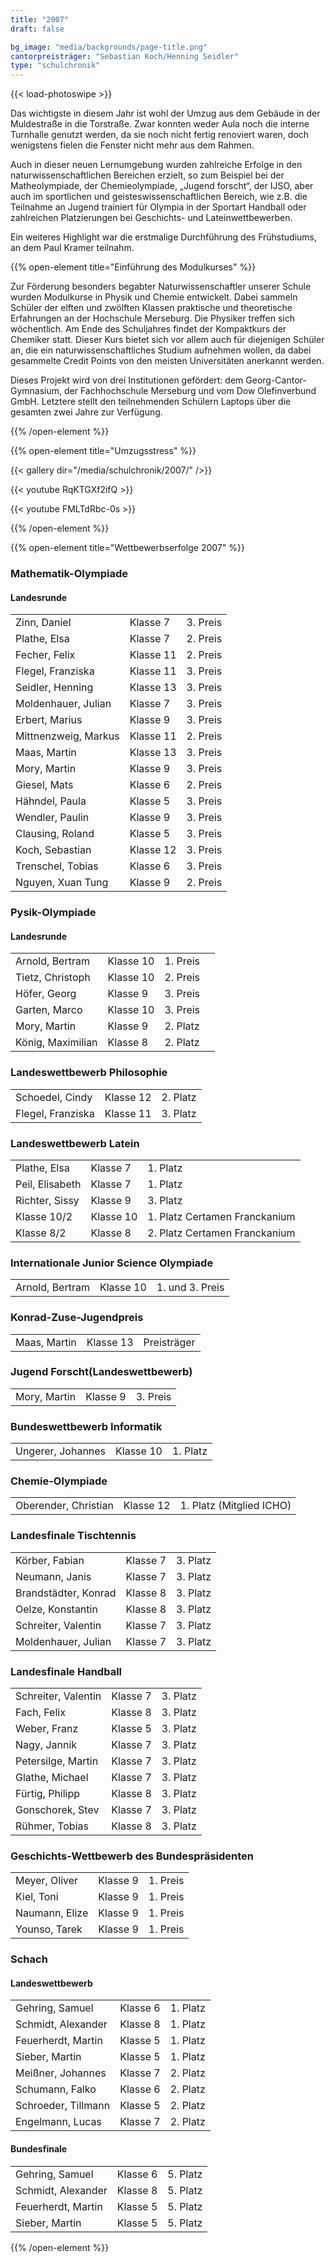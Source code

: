 ```yaml
---
title: "2007"
draft: false

bg_image: "media/backgrounds/page-title.png"
cantorpreisträger: "Sebastian Koch/Henning Seidler"
type: "schulchronik"
---
```


{{< load-photoswipe >}}

Das wichtigste in diesem Jahr ist wohl der Umzug aus dem Gebäude in der Muldestraße in die Torstraße. Zwar konnten weder Aula noch die interne Turnhalle genutzt werden, da sie noch nicht fertig renoviert waren, doch wenigstens fielen die Fenster nicht mehr aus dem Rahmen.

Auch in dieser neuen Lernumgebung wurden zahlreiche Erfolge in den naturwissenschaftlichen Bereichen erzielt, so zum Beispiel bei der Matheolympiade, der Chemieolympiade, „Jugend forscht“, der IJSO, aber auch im sportlichen und geisteswissenschaftlichen Bereich, wie z.B. die Teilnahme an Jugend trainiert für Olympia in der Sportart Handball oder zahlreichen Platzierungen bei Geschichts- und Lateinwettbewerben.

Ein weiteres Highlight war die erstmalige Durchführung des Frühstudiums, an dem Paul Kramer teilnahm.

{{% open-element title="Einführung des Modulkurses" %}}

Zur Förderung besonders begabter Naturwissenschaftler unserer Schule wurden Modulkurse in Physik und Chemie entwickelt. Dabei sammeln Schüler der elften und zwölften Klassen praktische und theoretische Erfahrungen an der Hochschule Merseburg. Die Physiker treffen sich wöchentlich. Am Ende des Schuljahres findet der Kompaktkurs der Chemiker statt. Dieser Kurs bietet sich vor allem auch für diejenigen Schüler an, die ein naturwissenschaftliches Studium aufnehmen wollen, da dabei gesammelte Credit Points von den meisten Universitäten anerkannt werden.

Dieses Projekt wird von drei Institutionen gefördert: dem Georg-Cantor-Gymnasium, der Fachhochschule Merseburg und vom Dow Olefinverbund GmbH. Letztere stellt den teilnehmenden Schülern Laptops über die gesamten zwei Jahre zur Verfügung.

{{% /open-element %}}

{{% open-element title="Umzugsstress" %}}

{{< gallery dir="/media/schulchronik/2007/" />}}

{{< youtube RqKTGXf2ifQ >}}

{{< youtube FMLTdRbc-0s >}}

{{% /open-element %}}

{{% open-element title="Wettbewerbserfolge 2007" %}}

### Mathematik-Olympiade

#### Landesrunde

||||
|-|-|-|
|Zinn, Daniel|Klasse 7|3. Preis|
|Plathe, Elsa|Klasse 7|2. Preis|
|Fecher, Felix|Klasse 11|2. Preis|
|Flegel, Franziska|Klasse 11|3. Preis|
|Seidler, Henning|Klasse 13|3. Preis|
|Moldenhauer, Julian|Klasse 7|3. Preis|
|Erbert, Marius|Klasse 9|3. Preis|
|Mittnenzweig, Markus|Klasse 11|2. Preis|
|Maas, Martin|Klasse 13|3. Preis|
|Mory, Martin|Klasse 9|3. Preis|
|Giesel, Mats|Klasse 6|2. Preis|
|Hähndel, Paula|Klasse 5|3. Preis|
|Wendler, Paulin|Klasse 9|3. Preis|
|Clausing, Roland|Klasse 5|3. Preis|
|Koch, Sebastian|Klasse 12|3. Preis|
|Trenschel, Tobias|Klasse 6|3. Preis|
|Nguyen, Xuan Tung|Klasse 9|2. Preis|

### Pysik-Olympiade

#### Landesrunde

|||||
|-|-|-|-|
|Arnold, Bertram|Klasse 10|1. Preis|
|Tietz, Christoph|Klasse 10|2. Preis|
|Höfer, Georg|Klasse 9|3. Preis|
|Garten, Marco|Klasse 10|3. Preis|
|Mory, Martin|Klasse 9|2. Platz|
|König, Maximilian|Klasse 8|2. Platz|

### Landeswettbewerb Philosophie

||||
|-|-|-|
|Schoedel, Cindy|Klasse 12|2. Platz|
|Flegel, Franziska|Klasse 11|3. Platz|

### Landeswettbewerb Latein

||||
|-|-|-|
|Plathe, Elsa|Klasse 7|1. Platz|
|Peil, Elisabeth|Klasse 7|1. Platz|
|Richter, Sissy|Klasse 9|3. Platz|
|Klasse 10/2|Klasse 10|1. Platz Certamen Franckanium|
|Klasse 8/2|Klasse 8|2. Platz Certamen Franckanium|

### Internationale Junior Science Olympiade

||||
|-|-|-|
|Arnold, Bertram|Klasse 10|1. und 3. Preis|

### Konrad-Zuse-Jugendpreis

||||
|-|-|-|
|Maas, Martin|Klasse 13|Preisträger|

### Jugend Forscht(Landeswettbewerb)

||||
|-|-|-|
|Mory, Martin|Klasse 9|3. Preis|

### Bundeswettbewerb Informatik

||||
|-|-|-|
|Ungerer, Johannes|Klasse 10|1. Platz|

### Chemie-Olympiade

||||
|-|-|-|
|Oberender, Christian|Klasse 12|1. Platz (Mitglied ICHO)|

### Landesfinale Tischtennis

||||
|-|-|-|
|Körber, Fabian|Klasse 7|3. Platz|
|Neumann, Janis|Klasse 7|3. Platz|
|Brandstädter, Konrad|Klasse 8|3. Platz|
|Oelze, Konstantin|Klasse 8|3. Platz|
|Schreiter, Valentin|Klasse 7|3. Platz|
|Moldenhauer, Julian|Klasse 7|3. Platz|

### Landesfinale Handball

||||
|-|-|-|
|Schreiter, Valentin|Klasse 7|3. Platz|
|Fach, Felix|Klasse 8|3. Platz|
|Weber, Franz|Klasse 5|3. Platz|
|Nagy, Jannik|Klasse 7|3. Platz|
|Petersilge, Martin|Klasse 7|3. Platz|
|Glathe, Michael|Klasse 7|3. Platz|
|Fürtig, Philipp|Klasse 8|3. Platz|
|Gonschorek, Stev|Klasse 7|3. Platz|
|Rühmer, Tobias|Klasse 8|3. Platz|

### Geschichts-Wettbewerb des Bundespräsidenten

||||
|-|-|-|
|Meyer, Oliver|Klasse 9|1. Preis|
|Kiel, Toni|Klasse 9|1. Preis|
|Naumann, Elize|Klasse 9|1. Preis|
|Younso, Tarek|Klasse 9|1. Preis|

### Schach

#### Landeswettbewerb

||||
|-|-|-|
|Gehring, Samuel|Klasse 6|1. Platz|
|Schmidt, Alexander|Klasse 8|1. Platz|
|Feuerherdt, Martin|Klasse 5|1. Platz|
|Sieber, Martin|Klasse 5|1. Platz|
|Meißner, Johannes|Klasse 7|2. Platz|
|Schumann, Falko|Klasse 6|2. Platz|
|Schroeder, Tillmann|Klasse 5|2. Platz|
|Engelmann, Lucas|Klasse 7|2. Platz|

#### Bundesfinale

||||
|-|-|-|
|Gehring, Samuel|Klasse 6|5. Platz|
|Schmidt, Alexander|Klasse 8|5. Platz|
|Feuerherdt, Martin|Klasse 5|5. Platz|
|Sieber, Martin|Klasse 5|5. Platz|

{{% /open-element %}}
